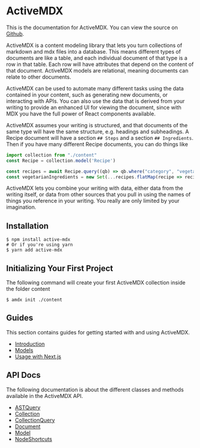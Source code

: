 # ActiveMDX

This is the documentation for ActiveMDX.  You can view the source on [Github](https://github.com/soederpop/active-mdx).

ActiveMDX is a content modeling library that lets you turn collections of markdown and mdx files into a database.  This means different types of documents are like a table, and each individual document of that type is a row in that table.  Each row will have attributes that depend on the content of that document.  ActiveMDX models are relational, meaning documents can relate to other documents.

ActiveMDX can be used to automate many different tasks using the data contained in your content, such as generating new documents, or interacting with APIs.  You can also use the data that is derived from your writing to provide an enhanced UI for viewing the document, since with MDX you have the full power of React components available.

ActiveMDX assumes your writing is structured, and that documents of the same type will have the same structure, e.g. headings and subheadings.  A Recipe document will have a section `## Steps` and a section `## Ingredients`.  Then if you have many different Recipe documents, you can do things like

```javascript
import collection from "./content"
const Recipe = collection.model('Recipe')

const recipes = await Recipe.query((qb) => qb.where("category", "vegetarian")).fetchAll()
const vegetarianIngredients = new Set(...recipes.flatMap(recipe => recipe.ingredients()))
```

ActiveMDX lets you combine your writing with data, either data from the writing itself, or data from other sources that you pull in using the names of things you reference in your writing.  You really are only limited by your imagination.

## Installation

```shell
$ npm install active-mdx
# Or if you're using yarn
$ yarn add active-mdx
```

## Initializing Your First Project

The following command will create your first ActiveMDX collection inside the folder content

```shell
$ amdx init ./content
```

## Guides

This section contains guides for getting started with and using ActiveMDX.

- [Introduction](./guides/README.md)
- [Models](./guides/models/README.md)
- [Usage with Next.js](./guides/usage/with-nextjs.mdx)

## API Docs

The following documentation is about the different classes and methods available in the ActiveMDX API.

- [ASTQuery](./api/ASTQuery.mdx)
- [Collection](./api/Collection.mdx)
- [CollectionQuery](./api/CollectionQuery.mdx)
- [Document](./api/Document.mdx)
- [Model](./api/Model.mdx)
- [NodeShortcuts](./api/NodeShortcuts.mdx)
